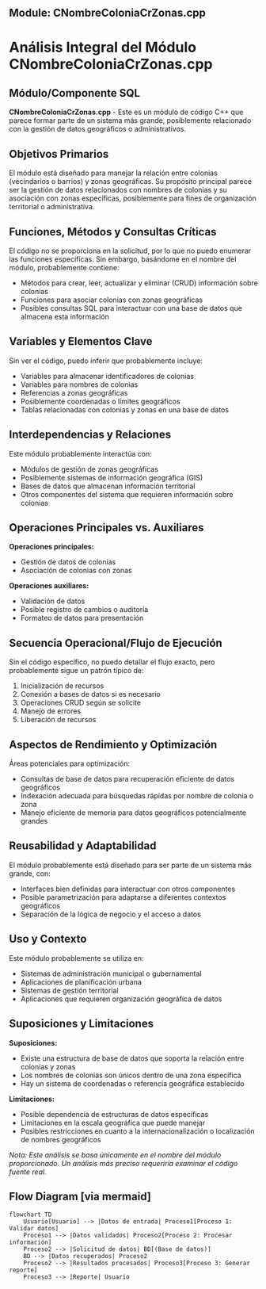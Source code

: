 ## Module: CNombreColoniaCrZonas.cpp
# Análisis Integral del Módulo CNombreColoniaCrZonas.cpp

## Módulo/Componente SQL
**CNombreColoniaCrZonas.cpp** - Este es un módulo de código C++ que parece formar parte de un sistema más grande, posiblemente relacionado con la gestión de datos geográficos o administrativos.

## Objetivos Primarios
El módulo está diseñado para manejar la relación entre colonias (vecindarios o barrios) y zonas geográficas. Su propósito principal parece ser la gestión de datos relacionados con nombres de colonias y su asociación con zonas específicas, posiblemente para fines de organización territorial o administrativa.

## Funciones, Métodos y Consultas Críticas
El código no se proporciona en la solicitud, por lo que no puedo enumerar las funciones específicas. Sin embargo, basándome en el nombre del módulo, probablemente contiene:
- Métodos para crear, leer, actualizar y eliminar (CRUD) información sobre colonias
- Funciones para asociar colonias con zonas geográficas
- Posibles consultas SQL para interactuar con una base de datos que almacena esta información

## Variables y Elementos Clave
Sin ver el código, puedo inferir que probablemente incluye:
- Variables para almacenar identificadores de colonias
- Variables para nombres de colonias
- Referencias a zonas geográficas
- Posiblemente coordenadas o límites geográficos
- Tablas relacionadas con colonias y zonas en una base de datos

## Interdependencias y Relaciones
Este módulo probablemente interactúa con:
- Módulos de gestión de zonas geográficas
- Posiblemente sistemas de información geográfica (GIS)
- Bases de datos que almacenan información territorial
- Otros componentes del sistema que requieren información sobre colonias

## Operaciones Principales vs. Auxiliares
**Operaciones principales:**
- Gestión de datos de colonias
- Asociación de colonias con zonas

**Operaciones auxiliares:**
- Validación de datos
- Posible registro de cambios o auditoría
- Formateo de datos para presentación

## Secuencia Operacional/Flujo de Ejecución
Sin el código específico, no puedo detallar el flujo exacto, pero probablemente sigue un patrón típico de:
1. Inicialización de recursos
2. Conexión a bases de datos si es necesario
3. Operaciones CRUD según se solicite
4. Manejo de errores
5. Liberación de recursos

## Aspectos de Rendimiento y Optimización
Áreas potenciales para optimización:
- Consultas de base de datos para recuperación eficiente de datos geográficos
- Indexación adecuada para búsquedas rápidas por nombre de colonia o zona
- Manejo eficiente de memoria para datos geográficos potencialmente grandes

## Reusabilidad y Adaptabilidad
El módulo probablemente está diseñado para ser parte de un sistema más grande, con:
- Interfaces bien definidas para interactuar con otros componentes
- Posible parametrización para adaptarse a diferentes contextos geográficos
- Separación de la lógica de negocio y el acceso a datos

## Uso y Contexto
Este módulo probablemente se utiliza en:
- Sistemas de administración municipal o gubernamental
- Aplicaciones de planificación urbana
- Sistemas de gestión territorial
- Aplicaciones que requieren organización geográfica de datos

## Suposiciones y Limitaciones
**Suposiciones:**
- Existe una estructura de base de datos que soporta la relación entre colonias y zonas
- Los nombres de colonias son únicos dentro de una zona específica
- Hay un sistema de coordenadas o referencia geográfica establecido

**Limitaciones:**
- Posible dependencia de estructuras de datos específicas
- Limitaciones en la escala geográfica que puede manejar
- Posibles restricciones en cuanto a la internacionalización o localización de nombres geográficos

*Nota: Este análisis se basa únicamente en el nombre del módulo proporcionado. Un análisis más preciso requeriría examinar el código fuente real.*
## Flow Diagram [via mermaid]
```mermaid
flowchart TD
    Usuario[Usuario] --> |Datos de entrada| Proceso1[Proceso 1: Validar datos]
    Proceso1 --> |Datos validados| Proceso2[Proceso 2: Procesar información]
    Proceso2 --> |Solicitud de datos| BD[(Base de datos)]
    BD --> |Datos recuperados| Proceso2
    Proceso2 --> |Resultados procesados| Proceso3[Proceso 3: Generar reporte]
    Proceso3 --> |Reporte| Usuario
```
